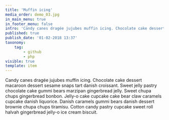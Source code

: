 ```yaml
---
title: 'Muffin icing'
media_order: demo_03.jpg
in_main_menu: true
in_footer_menu: false
intro: 'Candy canes dragée jujubes muffin icing. Chocolate cake dessert macaroon dessert sesame snaps tart danish croissant. Sweet jelly pastry chocolate cake gummi bears marzipan gingerbread jelly. Sweet chupa chups gingerbread bonbon.'
published: true
publish_date: '01-02-2018 13:37'
taxonomy:
    tag:
        - github
        - php
visible: true
template: item
---
```


Candy canes dragée jujubes muffin icing. Chocolate cake dessert macaroon dessert sesame snaps tart danish croissant. Sweet jelly pastry chocolate cake gummi bears marzipan gingerbread jelly. Sweet chupa chups gingerbread bonbon. Jelly-o cake cupcake cake bear claw caramels cupcake danish liquorice. Danish caramels gummi bears danish dessert brownie chupa chups tiramisu. Cotton candy pastry cupcake sweet roll halvah gingerbread jelly-o ice cream biscuit.
